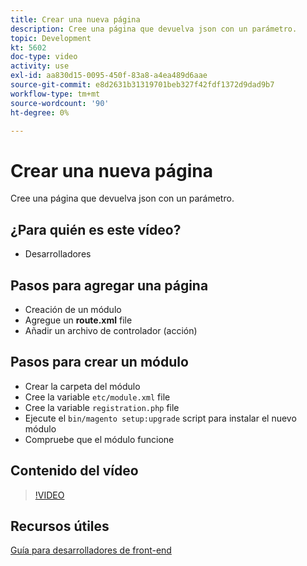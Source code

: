 ```yaml
---
title: Crear una nueva página
description: Cree una página que devuelva json con un parámetro.
topic: Development
kt: 5602
doc-type: video
activity: use
exl-id: aa830d15-0095-450f-83a8-a4ea489d6aae
source-git-commit: e8d2631b31319701beb327f42fdf1372d9dad9b7
workflow-type: tm+mt
source-wordcount: '90'
ht-degree: 0%

---
```


# Crear una nueva página

Cree una página que devuelva json con un parámetro.

## ¿Para quién es este vídeo?

- Desarrolladores

## Pasos para agregar una página

- Creación de un módulo
- Agregue un **route.xml** file
- Añadir un archivo de controlador (acción)

## Pasos para crear un módulo

- Crear la carpeta del módulo
- Cree la variable `etc/module.xml` file
- Cree la variable `registration.php` file
- Ejecute el `bin/magento setup:upgrade` script para instalar el nuevo módulo
- Compruebe que el módulo funcione

## Contenido del vídeo

>[!VIDEO](https://video.tv.adobe.com/v/35816?quality=12&learn=on)

## Recursos útiles

[Guía para desarrolladores de front-end](https://developer.adobe.com/commerce/frontend-core/guide/)
